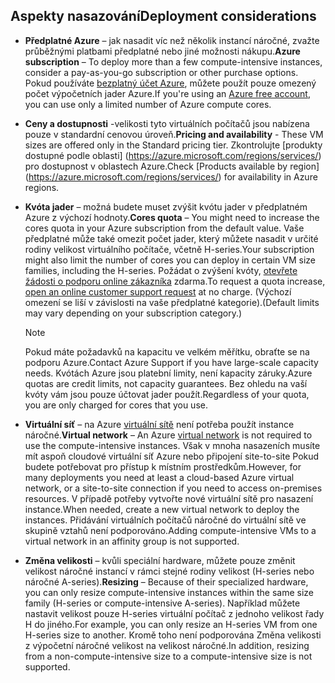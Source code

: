 

## <a name="deployment-considerations"></a><span data-ttu-id="8eb21-101">Aspekty nasazování</span><span class="sxs-lookup"><span data-stu-id="8eb21-101">Deployment considerations</span></span>
* <span data-ttu-id="8eb21-102">**Předplatné Azure** – jak nasadit víc než několik instancí náročné, zvažte průběžnými platbami předplatné nebo jiné možnosti nákupu.</span><span class="sxs-lookup"><span data-stu-id="8eb21-102">**Azure subscription** – To deploy more than a few compute-intensive instances, consider a pay-as-you-go subscription or other purchase options.</span></span> <span data-ttu-id="8eb21-103">Pokud používáte [bezplatný účet Azure](https://azure.microsoft.com/free/), můžete použít pouze omezený počet výpočetních jader Azure.</span><span class="sxs-lookup"><span data-stu-id="8eb21-103">If you're using an [Azure free account](https://azure.microsoft.com/free/), you can use only a limited number of Azure compute cores.</span></span>

* <span data-ttu-id="8eb21-104">**Ceny a dostupnosti** -velikosti tyto virtuálních počítačů jsou nabízena pouze v standardní cenovou úroveň.</span><span class="sxs-lookup"><span data-stu-id="8eb21-104">**Pricing and availability** - These VM sizes are offered only in the Standard pricing tier.</span></span> <span data-ttu-id="8eb21-105">Zkontrolujte [produkty dostupné podle oblasti] (https://azure.microsoft.com/regions/services/) pro dostupnost v oblastech Azure.</span><span class="sxs-lookup"><span data-stu-id="8eb21-105">Check [Products available by region] (https://azure.microsoft.com/regions/services/) for availability in Azure regions.</span></span> 
* <span data-ttu-id="8eb21-106">**Kvóta jader** – možná budete muset zvýšit kvótu jader v předplatném Azure z výchozí hodnoty.</span><span class="sxs-lookup"><span data-stu-id="8eb21-106">**Cores quota** – You might need to increase the cores quota in your Azure subscription from the default value.</span></span> <span data-ttu-id="8eb21-107">Vaše předplatné může také omezit počet jader, který můžete nasadit v určité rodiny velikost virtuálního počítače, včetně H-series.</span><span class="sxs-lookup"><span data-stu-id="8eb21-107">Your subscription might also limit the number of cores you can deploy in certain VM size families, including the H-series.</span></span> <span data-ttu-id="8eb21-108">Požádat o zvýšení kvóty, [otevřete žádosti o podporu online zákazníka](../articles/azure-supportability/how-to-create-azure-support-request.md) zdarma.</span><span class="sxs-lookup"><span data-stu-id="8eb21-108">To request a quota increase, [open an online customer support request](../articles/azure-supportability/how-to-create-azure-support-request.md) at no charge.</span></span> <span data-ttu-id="8eb21-109">(Výchozí omezení se liší v závislosti na vaše předplatné kategorie).</span><span class="sxs-lookup"><span data-stu-id="8eb21-109">(Default limits may vary depending on your subscription category.)</span></span>
  
  > [!NOTE]
  > <span data-ttu-id="8eb21-110">Pokud máte požadavků na kapacitu ve velkém měřítku, obraťte se na podporu Azure.</span><span class="sxs-lookup"><span data-stu-id="8eb21-110">Contact Azure Support if you have large-scale capacity needs.</span></span> <span data-ttu-id="8eb21-111">Kvótách Azure jsou platební limity, není kapacity záruky.</span><span class="sxs-lookup"><span data-stu-id="8eb21-111">Azure quotas are credit limits, not capacity guarantees.</span></span> <span data-ttu-id="8eb21-112">Bez ohledu na vaší kvóty vám jsou pouze účtovat jader použít.</span><span class="sxs-lookup"><span data-stu-id="8eb21-112">Regardless of your quota, you are only charged for cores that you use.</span></span>
  > 
  > 
* <span data-ttu-id="8eb21-113">**Virtuální síť** – na Azure [virtuální sítě](https://azure.microsoft.com/documentation/services/virtual-network/) není potřeba použít instance náročné.</span><span class="sxs-lookup"><span data-stu-id="8eb21-113">**Virtual network** – An Azure [virtual network](https://azure.microsoft.com/documentation/services/virtual-network/) is not required to use the compute-intensive instances.</span></span> <span data-ttu-id="8eb21-114">Však v mnoha nasazeních musíte mít aspoň cloudové virtuální síť Azure nebo připojení site-to-site Pokud budete potřebovat pro přístup k místním prostředkům.</span><span class="sxs-lookup"><span data-stu-id="8eb21-114">However, for many deployments you need at least a cloud-based Azure virtual network, or a site-to-site connection if you need to access on-premises resources.</span></span> <span data-ttu-id="8eb21-115">V případě potřeby vytvořte nové virtuální sítě pro nasazení instance.</span><span class="sxs-lookup"><span data-stu-id="8eb21-115">When needed, create a new virtual network to deploy the instances.</span></span> <span data-ttu-id="8eb21-116">Přidávání virtuálních počítačů náročné do virtuální sítě ve skupině vztahů není podporováno.</span><span class="sxs-lookup"><span data-stu-id="8eb21-116">Adding compute-intensive VMs to a virtual network in an affinity group is not supported.</span></span>
* <span data-ttu-id="8eb21-117">**Změna velikosti** – kvůli speciální hardware, můžete pouze změnit velikost náročné instancí v rámci stejné rodiny velikost (H-series nebo náročné A-series).</span><span class="sxs-lookup"><span data-stu-id="8eb21-117">**Resizing** – Because of their specialized hardware, you can only resize compute-intensive instances within the same size family (H-series or compute-intensive A-series).</span></span> <span data-ttu-id="8eb21-118">Například můžete nastavit velikost pouze H-series virtuální počítač z jednoho velikost řady H do jiného.</span><span class="sxs-lookup"><span data-stu-id="8eb21-118">For example, you can only resize an H-series VM from one H-series size to another.</span></span> <span data-ttu-id="8eb21-119">Kromě toho není podporována Změna velikosti z výpočetní náročné velikost na velikost náročné.</span><span class="sxs-lookup"><span data-stu-id="8eb21-119">In addition, resizing from a non-compute-intensive size to a compute-intensive size is not supported.</span></span>  
